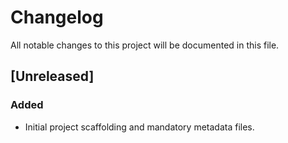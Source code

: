# Changelog
All notable changes to this project will be documented in this file.

## [Unreleased]
### Added
- Initial project scaffolding and mandatory metadata files.
